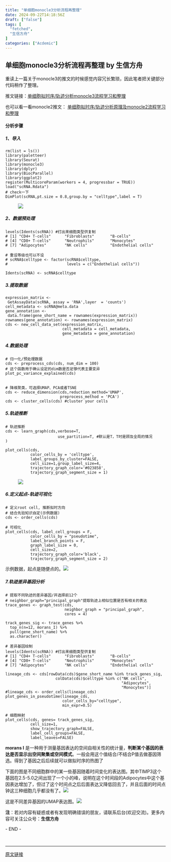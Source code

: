 ```yaml
---
title: "单细胞monocle3分析流程再整理"
date: 2024-09-22T14:18:56Z
draft: ["false"]
tags: [
  "fetched",
  "生信方舟"
]
categories: ["Acdemic"]
---
```

单细胞monocle3分析流程再整理 by 生信方舟
------
<div><section data-tool="mdnice编辑器" data-website="https://www.mdnice.com"><p data-tool="mdnice编辑器">重读上一篇关于monocle3的推文的时候感觉内容冗长繁琐，因此笔者把关键部分代码稍作了整理。</p><p data-tool="mdnice编辑器">推文链接：<a target="_blank" href="http://mp.weixin.qq.com/s?__biz=MzkwMjYyMDA1OA==&amp;mid=2247485400&amp;idx=1&amp;sn=e0b0e6c5cca4c390e13f70a8e080b08e&amp;chksm=c0a3f12df7d4783b2afcd5629fec969c151bebf9b6ab6120ee6731526ccc5a1037a0ada6ade9&amp;scene=21#wechat_redirect" textvalue="单细胞拟时序/轨迹分析monocle3流程学习和整理" linktype="text" imgurl="" imgdata="null" data-itemshowtype="0" tab="innerlink" data-linktype="2">单细胞拟时序/轨迹分析monocle3流程学习和整理</a> </p><p data-tool="mdnice编辑器">也可以看一看monocle2推文： <a target="_blank" href="http://mp.weixin.qq.com/s?__biz=MzkwMjYyMDA1OA==&amp;mid=2247485346&amp;idx=1&amp;sn=3418a827191460b099b3db8a27be6427&amp;chksm=c0a3f157f7d47841baf9d636bb6cd32f647167e11d333383c8e5f36a92032f1054611dfbce9b&amp;scene=21#wechat_redirect" textvalue="单细胞拟时序/轨迹分析原理及monocle2流程学习和整理" linktype="text" imgurl="" imgdata="null" data-itemshowtype="0" tab="innerlink" data-linktype="2">单细胞拟时序/轨迹分析原理及monocle2流程学习和整理</a></p><h4 data-tool="mdnice编辑器"><span></span>分析步骤<span></span></h4><h5 data-tool="mdnice编辑器"><span></span>1、导入<span></span></h5><pre data-tool="mdnice编辑器"><span></span><code>rm(list = ls())<br><span>library</span>(paletteer)<br><span>library</span>(Seurat)<br><span>library</span>(monocle3)<br><span>library</span>(dplyr)<br><span>library</span>(BiocParallel)<br><span>library</span>(ggplot2)<br>register(MulticoreParam(workers = <span>4</span>, progressbar = <span>TRUE</span>))<br>load(<span>"scRNA.Rdata"</span>)<br><span># check一下</span><br>DimPlot(scRNA,pt.size = <span>0.8</span>,group.by = <span>"celltype"</span>,label = <span>T</span>)<br></code></pre><figure data-tool="mdnice编辑器"><img data-imgfileid="100002074" data-ratio="0.843859649122807" data-src="https://mmbiz.qpic.cn/sz_mmbiz_png/0SOG4MpDAyE4M8M26KUoX4ibLrpGqvGT3qZzaJ2PFatJtM4alKcTn8kSo1iaicd4otHqumiaWvruHUdUHTeQ8XK2wg/640?wx_fmt=png&amp;from=appmsg" data-type="png" data-w="570" src="https://mmbiz.qpic.cn/sz_mmbiz_png/0SOG4MpDAyE4M8M26KUoX4ibLrpGqvGT3qZzaJ2PFatJtM4alKcTn8kSo1iaicd4otHqumiaWvruHUdUHTeQ8XK2wg/640?wx_fmt=png&amp;from=appmsg"></figure><h5 data-tool="mdnice编辑器"><span></span>2、数据预处理<span></span></h5><pre data-tool="mdnice编辑器"><span></span><code>levels(Idents(scRNA)) <span>#打出来细胞类型供复制</span><br><span># [1] "CD4+ T-cells"      "Fibroblasts"       "B-cells"          </span><br><span># [4] "CD8+ T-cells"      "Neutrophils"       "Monocytes"        </span><br><span># [7] "Adipocytes"        "NK cells"          "Endothelial cells"</span><br><br><span># 重设等级也可以不设</span><br><span># scRNA$celltype &lt;- factor(scRNA$celltype,</span><br><span>#                          levels = c("Endothelial cells"))</span><br><br>Idents(scRNA) &lt;- scRNA$celltype<br></code></pre><h5 data-tool="mdnice编辑器"><span></span>3.提取数据<span></span></h5><pre data-tool="mdnice编辑器"><span></span><code>expression_matrix &lt;- GetAssayData(scRNA, assay = <span>'RNA'</span>,layer  = <span>'counts'</span>)<br>cell_metadata &lt;- scRNA@meta.data <br>gene_annotation &lt;- data.frame(gene_short_name = rownames(expression_matrix))<br>rownames(gene_annotation) &lt;- rownames(expression_matrix)<br>cds &lt;- new_cell_data_set(expression_matrix,<br>                         cell_metadata = cell_metadata,<br>                         gene_metadata = gene_annotation)<br></code></pre><h5 data-tool="mdnice编辑器"><span></span>4.数据处理<span></span></h5><pre data-tool="mdnice编辑器"><span></span><code><span># 归一化/预处理数据</span><br>cds &lt;- preprocess_cds(cds, num_dim = <span>100</span>)<br><span># 这个函数用于确认设定的dim数是否足够代表主要变异</span><br>plot_pc_variance_explained(cds)<br><br><br><span># 降维聚类，可选择UMAP、PCA或者TSNE</span><br>cds &lt;- reduce_dimension(cds,reduction_method=<span>'UMAP'</span>,<br>                        preprocess_method = <span>'PCA'</span>)<br>cds &lt;- cluster_cells(cds) <span>#cluster your cells</span><br></code></pre><h5 data-tool="mdnice编辑器"><span></span>5.轨迹推断<span></span></h5><pre data-tool="mdnice编辑器"><span></span><code><span># 轨迹推断</span><br>cds &lt;- learn_graph(cds,verbose=<span>T</span>,<br>                       use_partition=<span>T</span>, <span>#默认是T，T时是顾及全局的情况</span><br>)<br><br>plot_cells(cds, <br>           color_cells_by = <span>'celltype'</span>,<br>           label_groups_by_cluster=<span>FALSE</span>,<br>           cell_size=<span>1</span>,group_label_size=<span>4</span>,<br>           trajectory_graph_color=<span>'#023858'</span>,<br>           trajectory_graph_segment_size = <span>1</span>)<br></code></pre><figure data-tool="mdnice编辑器"><img data-imgfileid="100002070" data-ratio="0.843859649122807" data-src="https://mmbiz.qpic.cn/sz_mmbiz_png/0SOG4MpDAyE4M8M26KUoX4ibLrpGqvGT3jhXIk6V8efmib4ddmsBEl00mMFFabd6hmXffibJEMTCv2Ol4Iyn2ppzQ/640?wx_fmt=png&amp;from=appmsg" data-type="png" data-w="570" src="https://mmbiz.qpic.cn/sz_mmbiz_png/0SOG4MpDAyE4M8M26KUoX4ibLrpGqvGT3jhXIk6V8efmib4ddmsBEl00mMFFabd6hmXffibJEMTCv2Ol4Iyn2ppzQ/640?wx_fmt=png&amp;from=appmsg"></figure><h5 data-tool="mdnice编辑器"><span></span>6.定义起点-轨迹可视化<span></span></h5><pre data-tool="mdnice编辑器"><span></span><code><span># 定义root cell, 推断拟时方向</span><br><span># 结合先验知识自定(示例数据)</span><br>cds &lt;- order_cells(cds) <br><br><span># 可视化</span><br>plot_cells(cds, label_cell_groups = <span>F</span>, <br>           color_cells_by = <span>"pseudotime"</span>, <br>           label_branch_points = <span>F</span>, <br>           graph_label_size = <span>0</span>, <br>           cell_size=<span>2</span>, <br>           trajectory_graph_color=<span>'black'</span>,<br>           trajectory_graph_segment_size = <span>2</span>)<br></code></pre><p data-tool="mdnice编辑器">示例数据，起点是随便点的。<img data-imgfileid="100002071" data-ratio="0.843859649122807" data-src="https://mmbiz.qpic.cn/sz_mmbiz_png/0SOG4MpDAyE4M8M26KUoX4ibLrpGqvGT3UicTGzKCe6LKL0MQia3I9sZNGfVMAQ6IXMjY2SNjWxGRECkCfrBjJZkw/640?wx_fmt=png&amp;from=appmsg" data-type="png" data-w="570" src="https://mmbiz.qpic.cn/sz_mmbiz_png/0SOG4MpDAyE4M8M26KUoX4ibLrpGqvGT3UicTGzKCe6LKL0MQia3I9sZNGfVMAQ6IXMjY2SNjWxGRECkCfrBjJZkw/640?wx_fmt=png&amp;from=appmsg"></p><h5 data-tool="mdnice编辑器"><span></span>7.轨迹差异基因分析<span></span></h5><pre data-tool="mdnice编辑器"><span></span><code><span># 提取不同轨迹的差异基因/并选择前12个</span><br><span># neighbor_graph="principal_graph"提取轨迹上相似位置是否有相关的表达</span><br>trace_genes &lt;- graph_test(cds, <br>                          neighbor_graph = <span>"principal_graph"</span>, <br>                          cores = <span>4</span>)<br><br>track_genes_sig &lt;- trace_genes %&gt;%<br>  top_n(n=<span>12</span>, morans_I) %&gt;%<br>  pull(gene_short_name) %&gt;%<br>  as.character()<br><br><span># 差异基因绘制</span><br>levels(Idents(scRNA)) <span>#打出来细胞类型供复制</span><br><span># [1] "CD4+ T-cells"      "Fibroblasts"       "B-cells"          </span><br><span># [4] "CD8+ T-cells"      "Neutrophils"       "Monocytes"        </span><br><span># [7] "Adipocytes"        "NK cells"          "Endothelial cells"</span><br><br>lineage_cds &lt;- cds[rowData(cds)$gene_short_name %<span>in</span>% track_genes_sig,<br>                      colData(cds)$celltype %<span>in</span>% c(<span>"NK cells"</span>,<br>                                                   <span>"Adipocytes"</span>,<br>                                                   <span>"Monocytes"</span>)]<br><span>#lineage_cds &lt;- order_cells(lineage_cds)</span><br>plot_genes_in_pseudotime(lineage_cds,<br>                         color_cells_by=<span>"celltype"</span>,<br>                         min_expr=<span>0.5</span>)<br><br><span># 细胞映射</span><br>plot_cells(cds, genes= track_genes_sig,<br>           cell_size=<span>1</span>, <br>           show_trajectory_graph=<span>FALSE</span>,<br>           label_cell_groups=<span>FALSE</span>,<br>           label_leaves=<span>FALSE</span>)<br></code></pre><p data-tool="mdnice编辑器"><strong>morans I</strong> 是一种用于测量基因表达的空间自相关性的统计量，<strong>判断某个基因的表达是否显示出空间聚集或空间模式</strong>。一般会用这个值结合/不结合P值去做基因筛选。得到了基因之后后续就可以做拟时序的热图了</p><p data-tool="mdnice编辑器">下面的图是不同细胞群中的某一些基因随着时间变化的表达图。其中TIMP3这个基因在2.5-5.0之间出现了一个小的峰，说明在这个时间段的Adipocytes中这个基因表达增加了，但过了这个时间点之后后面表达又降低回去了，并且后面的时间点钟这三种细胞几乎都没有了。<img data-imgfileid="100002072" data-ratio="0.843859649122807" data-src="https://mmbiz.qpic.cn/sz_mmbiz_png/0SOG4MpDAyE4M8M26KUoX4ibLrpGqvGT3ibAOFmG3VBeoFhHbzwibCuSCib23kibvLic51RfqolNMFoqIzFibYibkJQwyQ/640?wx_fmt=png&amp;from=appmsg" data-type="png" data-w="570" src="https://mmbiz.qpic.cn/sz_mmbiz_png/0SOG4MpDAyE4M8M26KUoX4ibLrpGqvGT3ibAOFmG3VBeoFhHbzwibCuSCib23kibvLic51RfqolNMFoqIzFibYibkJQwyQ/640?wx_fmt=png&amp;from=appmsg"></p><p data-tool="mdnice编辑器">这是不同差异基因的UMAP表达图。<img data-imgfileid="100002073" data-ratio="0.843859649122807" data-src="https://mmbiz.qpic.cn/sz_mmbiz_png/0SOG4MpDAyE4M8M26KUoX4ibLrpGqvGT31eibG8tGSict5aGdYwvVHsKuXMq8zPHiapH6G8NaAIcGRPBCdEoCJFAcQ/640?wx_fmt=png&amp;from=appmsg" data-type="png" data-w="570" src="https://mmbiz.qpic.cn/sz_mmbiz_png/0SOG4MpDAyE4M8M26KUoX4ibLrpGqvGT31eibG8tGSict5aGdYwvVHsKuXMq8zPHiapH6G8NaAIcGRPBCdEoCJFAcQ/640?wx_fmt=png&amp;from=appmsg"></p><p data-tool="mdnice编辑器"><strong>注</strong>：若对内容有疑惑或者有发现明确错误的朋友，请联系后台(欢迎交流)。更多内容可关注公众号：<strong>生信方舟</strong></p><span>- END -</span></section><p><br></p><p><mp-style-type data-value="3"></mp-style-type></p></div>  
<hr>
<a href="https://mp.weixin.qq.com/s/vnTh5hVoKzGBjjCU1fmaYQ",target="_blank" rel="noopener noreferrer">原文链接</a>

